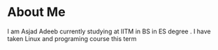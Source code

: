 # About Me
I am Asjad Adeeb currently studying at IITM in BS in ES degree .
I have taken Linux and programing course this term
